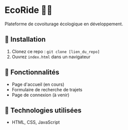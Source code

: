 # EcoRide 🚗🌿

Plateforme de covoiturage écologique en développement.

## 🔧 Installation

1. Clonez ce repo : `git clone [lien_du_repo]`
2. Ouvrez `index.html` dans un navigateur

## 📌 Fonctionnalités

- Page d'accueil (en cours)
- Formulaire de recherche de trajets
- Page de connexion (à venir)

## 🚀 Technologies utilisées

- HTML, CSS, JavaScript
